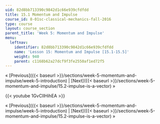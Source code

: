 ```yaml
---
uid: 82d8bb713390c9842d1c66e939cfdfdd
title: 15.1 Momentum and Impulse
course_id: 8-01sc-classical-mechanics-fall-2016
type: course
layout: course_section
parent_title: 'Week 5: Momentum and Impulse'
menu:
  leftnav:
    identifier: 82d8bb713390c9842d1c66e939cfdfdd
    name: 'Lesson 15: Momentum and Impulse [15.1-15.5]'
    weight: 940
    parent: c1168b62a27dcf9f3fe2550af1ed72f5
---
```


« [Previous]({{< baseurl >}}/sections/week-5-momentum-and-impulse/week-5-introduction) | [Next]({{< baseurl >}}/sections/week-5-momentum-and-impulse/15.2-impulse-is-a-vector) »

{{< youtube 1GvCIlHihEA >}}

« [Previous]({{< baseurl >}}/sections/week-5-momentum-and-impulse/week-5-introduction) | [Next]({{< baseurl >}}/sections/week-5-momentum-and-impulse/15.2-impulse-is-a-vector) »